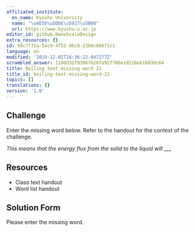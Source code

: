 ```yaml
---
affiliated_institute:
  en_name: Kyushu University
  name: "\u4E5D\u5DDE\u5927\u5B66"
  url: https://www.kyushu-u.ac.jp
editor_id: github.NanoScaleDesign
extra_resources: {}
id: 58c7f72a-5ac9-4f52-86c0-23b6c88671c1
language: en
modified: '2019-12-02T16:36:22.047277Z'
scrambled_answer: 110dd32f93067b267a92f786e1d128eb18830c64
title: Boiling text missing word 21
title_id: boiling-text-missing-word-21
topics: []
translations: {}
version: '1.0'
---
```


## Challenge
Enter the missing word below. Refer to the handout for the context of the challenge.

*This means that the energy flux from the solid to the liquid will ___*


## Resources
- Class text handout
- Word list handout


## Solution Form
Please enter the missing word.
